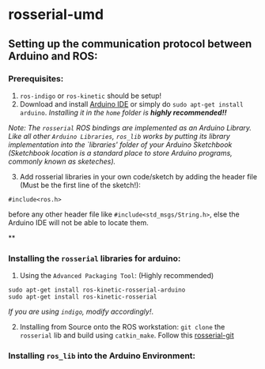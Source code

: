 # rosserial-umd

## Setting up the communication protocol between Arduino and ROS:
### Prerequisites:
1. `ros-indigo` or `ros-kinetic` should be setup!
2. Download and install [Arduino IDE](http://arduino.cc/en/Main/Software) or simply do `sudo apt-get install arduino`. _Installing it in the *`home`* folder is **highly recommended!!**_

*Note: The `rosserial` ROS bindings are implemented as an Arduino Library. Like all other `Arduino Libraries`, `ros_lib` works by putting its library implementation into the `libraries' folder of your Arduino Sketchbook (Sketchbook location is a standard place to store Arduino programs, commonly known as sketeches).*

3. Add rosserial libraries in your own code/sketch by adding the header file (Must be the first line of the sketch!):
```
#include<ros.h>
``` 
before any other header file like `#include<std_msgs/String.h>`, else the Arduino IDE will not be able to locate them.


**

### Installing the `rosserial` libraries for arduino:

1. Using the `Advanced Packaging Tool`: (Highly recommended)
```
sudo apt-get install ros-kinetic-rosserial-arduino
sudo apt-get install ros-kinetic-rosserial
```

*If you are using `indigo`, modify accordingly!*.

2. Installing from Source onto the ROS workstation:
`git clone` the `rosserial` lib and build using `catkin_make`. Follow this [rosserial-git](http://wiki.ros.org/rosserial_arduino/Tutorials/Arduino%20IDE%20Setup/#Installing_from_Source_onto_the_ROS_workstation)


### Installing `ros_lib` into the Arduino Environment:
